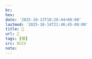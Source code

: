 ```yaml
---
bc:
hex:
date: '2025-10-13T10:28:44+08:00'
lastmod: '2025-10-14T21:46:45-08:00'
title: 􄔋
url: 􄔋
tags: [檈]
src: DCCV
note:
---
```

